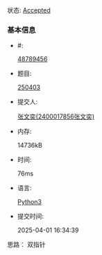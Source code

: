 状态: [Accepted](http://xzmdsa.openjudge.cn/2025hw4/solution/48789456/)

### 基本信息

- #:

  [48789456](http://xzmdsa.openjudge.cn/2025hw4/solution/48789456/)

- 题目:

  [250403](http://xzmdsa.openjudge.cn/2025hw4/250403/)

- 提交人:

  [张文奕(2400017856张文奕)](http://openjudge.cn/user/1417051/in/group-480/)

- 内存:

  14736kB

- 时间:

  76ms

- 语言:

  [Python3](http://xzmdsa.openjudge.cn/2025hw4/solution/48789456/)

- 提交时间:

  2025-04-01 16:34:39

思路： 双指针